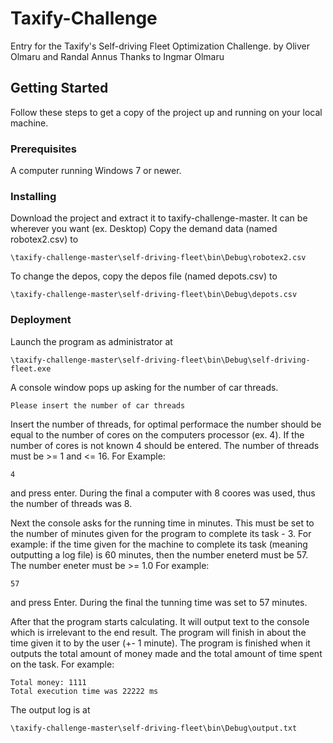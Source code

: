 # Taxify-Challenge
Entry for the Taxify's Self-driving Fleet Optimization Challenge.
by Oliver Olmaru and Randal Annus
Thanks to Ingmar Olmaru

## Getting Started
Follow these steps to get a copy of the project up and running on your local machine.

### Prerequisites
A computer running Windows 7 or newer.

### Installing
Download the project and extract it to taxify-challenge-master. It can be wherever you want (ex. Desktop)
Copy the demand data (named robotex2.csv) to
```
\taxify-challenge-master\self-driving-fleet\bin\Debug\robotex2.csv
```
To change the depos, copy the depos file (named depots.csv) to
```
\taxify-challenge-master\self-driving-fleet\bin\Debug\depots.csv
```

### Deployment
Launch the program as administrator at
```
\taxify-challenge-master\self-driving-fleet\bin\Debug\self-driving-fleet.exe
```
A console window pops up asking for the number of car threads.
```
Please insert the number of car threads
```
Insert the number of threads, for optimal performace the number should be equal to the number of cores on the computers processor (ex. 4). If the number of cores is not known 4 should be entered. The number of threads must be >= 1 and <= 16.
For Example:
```
4
```
and press enter.
During the final a computer with 8 coores was used, thus the number of threads was 8.

Next the console asks for the running time in minutes. This must be set to the number of minutes given for the program to complete its task - 3. For example: if the time given for the machine to complete its task (meaning outputting a log file) is 60 minutes, then the number eneterd must be 57.
The number eneter must be >= 1.0
For example:
```
57
```
and press Enter.
During the final the tunning time was set to 57 minutes.

After that the program starts  calculating. It will output text to the console which is irrelevant to the end result. The program will finish in about the time given it to by the user (+- 1 minute). The program is finished when it outputs the total amount of money made and the total amount of time spent on the task. For example:
```
Total money: 1111
Total execution time was 22222 ms
```

The output log is at
```
\taxify-challenge-master\self-driving-fleet\bin\Debug\output.txt
```

